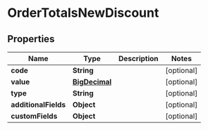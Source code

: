 

# OrderTotalsNewDiscount

## Properties

Name | Type | Description | Notes
------------ | ------------- | ------------- | -------------
**code** | **String** |  |  [optional]
**value** | [**BigDecimal**](BigDecimal.md) |  |  [optional]
**type** | **String** |  |  [optional]
**additionalFields** | **Object** |  |  [optional]
**customFields** | **Object** |  |  [optional]




